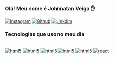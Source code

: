 
### Olá! Meu nome é Johnnatan Veiga ✋

[![Instagram](https://img.shields.io/badge/Instagram-E4405F?style=for-the-badge&logo=instagram&logoColor=white)](https://www.instagram.com/johnnatan_veiga/)
[![Github](https://img.shields.io/badge/GitHub-100000?style=for-the-badge&logo=github&logoColor=white)](https://github.com/Johnnatan1)
[![Linkdim](https://img.shields.io/badge/LinkedIn-0077B5?style=for-the-badge&logo=linkedin&logoColor=white)](https://www.linkedin.com/in/johnnatan-veiga-8a97b81a8/)

### Tecnologias que uso no meu dia

<div style="display: inline_block"><br/>
  <img align="center" alt="html5" src="https://img.shields.io/badge/HTML5-E34F26?style=for-the-badge&logo=html5&logoColor=white" />
 <img align="center" alt="html5" src="https://img.shields.io/badge/CSS3-1572B6?style=for-the-badge&logo=css3&logoColor=white" />
 <img align="center" alt="html5" src="https://img.shields.io/badge/JavaScript-F7DF1E?style=for-the-badge&logo=javascript&logoColor=black" />
 <img align="center" alt="html5" src="https://img.shields.io/badge/TypeScript-007ACC?style=for-the-badge&logo=typescript&logoColor=white" />
 <img align="center" alt="html5" src="https://img.shields.io/badge/Node.js-43853D?style=for-the-badge&logo=node.js&logoColor=white" />
 <img align="center" alt="react" src="https://img.shields.io/badge/React-20232A?style=for-the-badge&logo=react&logoColor=61DAFB" />



</div>
